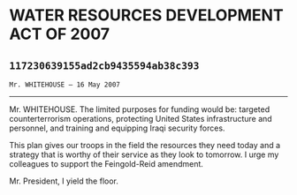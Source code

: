 # WATER RESOURCES DEVELOPMENT ACT OF 2007
## `117230639155ad2cb9435594ab38c393`
`Mr. WHITEHOUSE — 16 May 2007`

---


Mr. WHITEHOUSE. The limited purposes for funding would be: targeted 
counterterrorism operations, protecting United States infrastructure 
and personnel, and training and equipping Iraqi security forces.

This plan gives our troops in the field the resources they need today 
and a strategy that is worthy of their service as they look to 
tomorrow. I urge my colleagues to support the Feingold-Reid amendment.

Mr. President, I yield the floor.